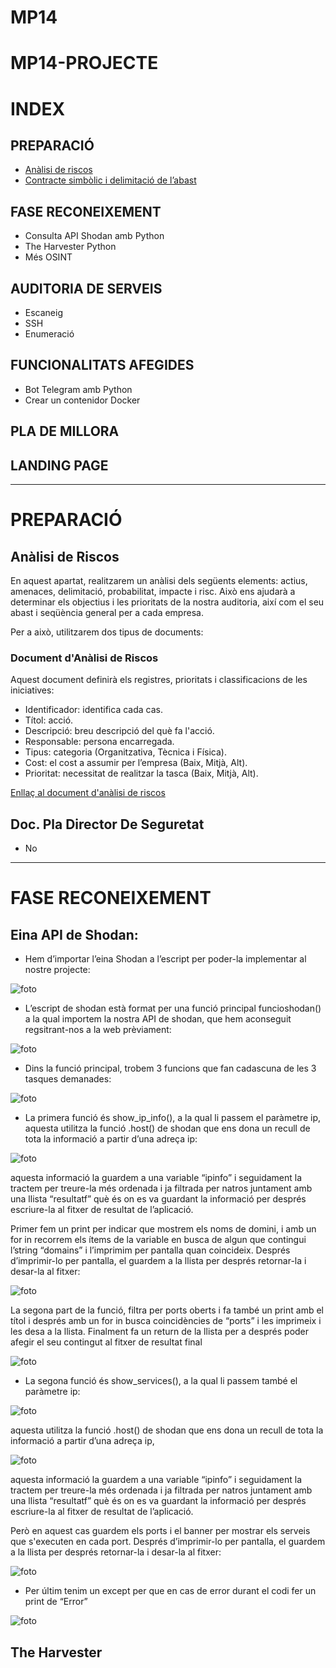 # MP14
# MP14-PROJECTE
# INDEX

## PREPARACIÓ

- [Anàlisi de riscos](#anàlisi-de-riscos)
- [Contracte simbòlic i delimitació de l’abast](#doc-pla-director-de-seguretat)

## FASE RECONEIXEMENT

- Consulta API Shodan amb Python
- The Harvester Python
- Més OSINT

## AUDITORIA DE SERVEIS

- Escaneig
- SSH
- Enumeració

## FUNCIONALITATS AFEGIDES

- Bot Telegram amb Python
- Crear un contenidor Docker

## PLA DE MILLORA

## LANDING PAGE


---

# PREPARACIÓ

## Anàlisi de Riscos

En aquest apartat, realitzarem un anàlisi dels següents elements: actius, amenaces, delimitació, probabilitat, impacte i risc. Això ens ajudarà a determinar els objectius i les prioritats de la nostra auditoria, així com el seu abast i seqüència general per a cada empresa.

Per a això, utilitzarem dos tipus de documents:

### Document d'Anàlisi de Riscos

Aquest document definirà els registres, prioritats i classificacions de les iniciatives:

- Identificador: identifica cada cas.
- Títol: acció.
- Descripció: breu descripció del què fa l'acció.
- Responsable: persona encarregada.
- Tipus: categoria (Organitzativa, Tècnica i Física).
- Cost: el cost a assumir per l’empresa (Baix, Mitjà, Alt).
- Prioritat: necessitat de realitzar la tasca (Baix, Mitjà, Alt).

[Enllaç al document d'anàlisi de riscos](https://docs.google.com/spreadsheets/d/176OdSnzK3n5jHQtwUypUWkya4u1JjleQEpcceXBVcrw/edit#gid=0)



## Doc. Pla Director De Seguretat

- No

---

# FASE RECONEIXEMENT

## Eina API de Shodan:
- Hem d’importar l’eina Shodan a l’escript per poder-la implementar al nostre projecte:

![foto](../fotos/image1.jpg)

- L’escript de shodan està format per una funció principal funcioshodan() 
a la qual importem la nostra API de shodan, que hem aconseguit regsitrant-nos a la web prèviament:

![foto](../fotos/image2.jpg)

- Dins la funció principal, trobem 3 funcions que fan cadascuna de les 3 tasques demanades:

![foto](../fotos/image3.jpg)

- La primera funció és show_ip_info(), a la qual li passem el paràmetre ip, aquesta utilitza la funció .host() de shodan que ens dona un recull de tota la  informació a partir d’una adreça ip:

![foto](../fotos/image4.jpg)

aquesta informació la guardem a una variable “ipinfo” i seguidament la tractem per treure-la més ordenada i ja filtrada per natros juntament amb una llista “resultatf” què és on es va guardant la informació per després escriure-la al fitxer de resultat de l’aplicació.

Primer fem un print per indicar que mostrem els noms de domini, i amb un for in recorrem els ítems de la variable en busca de algun que contingui l’string “domains” i l’imprimim per pantalla quan coincideix.
Després d’imprimir-lo per pantalla, el guardem a la llista per després retornar-la i desar-la al fitxer:

![foto](../fotos/image5.jpg)

La segona part de la funció, filtra per ports oberts i fa també un print amb el títol i després amb un for in busca coincidències de “ports” i les imprimeix i les desa a la llista.
Finalment fa un return de la llista per a després poder afegir el seu contingut al fitxer de resultat final

![foto](../fotos/image6.jpg)


- La segona funció és show_services(), a la qual li passem també el paràmetre ip:

![foto](../fotos/image7.jpg)

aquesta utilitza la funció .host() de shodan que ens dona un recull de tota la  informació a partir d’una adreça ip,

![foto](../fotos/image8.jpg)

aquesta informació la guardem a una variable “ipinfo” i seguidament la tractem per treure-la més ordenada i ja filtrada per natros juntament amb una llista “resultatf” què és on es va guardant la informació per després escriure-la al fitxer de resultat de l’aplicació.

Però en aquest cas guardem els ports i el banner per mostrar els serveis que s'executen en cada port.
Després d’imprimir-lo per pantalla, el guardem a la llista per després retornar-la i desar-la al fitxer:

![foto](../fotos/image9.jpg)

- Per últim tenim un except per que en cas de error durant el codi fer un print de “Error”

![foto](../fotos/image10.jpg)

## The Harvester
